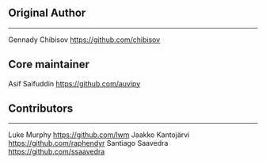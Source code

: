 ## Original Author
---------------
Gennady Chibisov      https://github.com/chibisov

## Core maintainer
Asif Saifuddin        https://github.com/auvipy


## Contributors
------------
Luke Murphy           https://github.com/lwm
Jaakko Kantojärvi     https://github.com/raphendyr
Santiago Saavedra     https://github.com/ssaavedra
